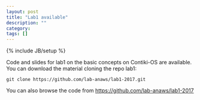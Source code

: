 ```yaml
---
layout: post
title: "Lab1 available"
description: ""
category: 
tags: []
---
```

{% include JB/setup %}

Code and slides for lab1 on the basic concepts on Contiki-OS are available.
You can download the material cloning the repo lab1:
```
git clone https://github.com/lab-anaws/lab1-2017.git
```

You can also browse the code from  <https://github.com/lab-anaws/lab1-2017>
